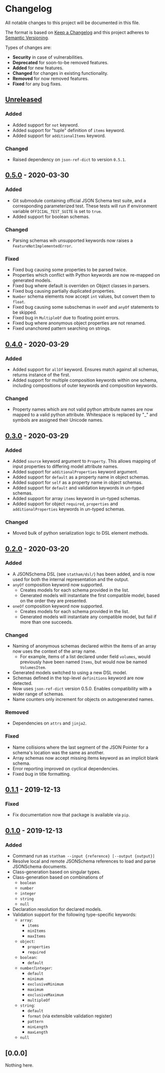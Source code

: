 # Changelog
All notable changes to this project will be documented in this file.

The format is based on [Keep a Changelog] and this project adheres to
[Semantic Versioning].

Types of changes are:
* **Security** in case of vulnerabilities.
* **Deprecated** for soon-to-be removed features.
* **Added** for new features.
* **Changed** for changes in existing functionality.
* **Removed** for now removed features.
* **Fixed** for any bug fixes.

## [Unreleased]
### Added
* Added support for `not` keyword.
* Added support for "tuple" definition of `items` keyword.
* Added support for `additionalItems` keyword.

### Changed
* Raised dependency on `json-ref-dict` to version `0.5.1`.

## [0.5.0] - 2020-03-30
### Added
* Git submodule containing official JSON Schema test suite, and a
  corresponding parameterized test. These tests will run if environment
  variable `OFFICIAL_TEST_SUITE` is set to `true`.
* Added support for boolean schemas.

### Changed
* Parsing schemas wih unsupported keywords now raises a
  `FeatureNotImplementedError`.

### Fixed
* Fixed bug causing some properties to be parsed twice.
* Properties which conflict with Python keywords are now re-mapped
  on generated models.
* Fixed bug where default is overriden on Object classes in parsers.
* Fixed bug causing partially duplicated properties.
* `Number` schema elements now accept `int` values, but convert them
  to `float`.
* Fixed bug causing some subschemas in `oneOf` and `anyOf` statements
  to be skipped.
* Fixed bug in `MultipleOf` due to floating point errors.
* Fixed bug where anonymous object properties are not renamed.
* Fixed unanchored pattern searching on strings.

## [0.4.0] - 2020-03-29
### Added
* Added support for `allOf` keyword. Ensures match against all
  schemas, returns instance of the first.
* Added support for multiple composition keywords within one schema,
  including compositions of outer keywords and composition keywords.

### Changed
* Property names which are not valid python attribute names are now
  mapped to a valid python attribute. Whitespace is replaced by "_"
  and symbols are assigned their Unicode names.

## [0.3.0] - 2020-03-29
### Added
* Added `source` keyword argument to `Property`. This allows mapping
  of input properties to differing model attribute names.
* Added support for `additionalProperties` keyword argument.
* Added support for `default` as a property name in object schemas.
* Added support for `self` as a property name in object schemas.
* Added support for `default` and validation keywords in un-typed
  schemas.
* Added support for array `items` keyword in un-typed schemas.
* Added support for object `required`, `properties` and
  `additionalProperties` keywords in un-typed schemas.

### Changed
* Moved bulk of python serialization logic to DSL element methods.

## [0.2.0] - 2020-03-20
### Added
* A JSONSchema DSL (see `statham/dsl/`) has been added, and is
  now used for both the internal representation and the output.
* `anyOf` composition keyword now supported.
    - Creates models for each schema provided in the list.
    - Generated models will instantiate the first compatible model,
      based on the order they are presented.
* `oneOf` composition keyword now supported.
    - Creates models for each schema provided in the list.
    - Generated models will instantiate any compatible model, but
      fail if more than one succeeds.

### Changed
* Naming of anonymous schemas declared within the items
  of an array now uses the context of the array name.
    - For example, items of a list declared under field `volumes`,
      would previously have been named `Items`, but would now be
      named `VolumesItem`.
* Generated models switched to using a new DSL model.
* Schemas defined in the top-level `definitions` keyword are now
  detected.
* Now uses `json-ref-dict` version 0.5.0. Enables compatibility
  with a wider range of schemas.
* Name counters only increment for objects on autogenerated names.

### Removed
* Dependencies on `attrs` and `jinja2`.

### Fixed
* Name collisions where the last segment of the JSON Pointer for
  a schema's location was the same as another.
* Array schemas now accept missing items keyword as an implicit
  blank schema.
* Error reporting improved on cyclical dependencies.
* Fixed bug in title formatting.

## [0.1.1] - 2019-12-13
### Fixed
* Fix documentation now that package is available via `pip`.

## [0.1.0] - 2019-12-13
### Added
* Command run as `statham --input {reference} [--output {output}]`
* Resolve local and remote JSONSchema references to load and
  parse JSONSchema documents.
* Class-generation based on singular types.
* Class-generation based on combinations of
    - `boolean`
    - `number`
    - `integer`
    - `string`
    - `null`
* Declaration resolution for declared models.
* Validation support for the following type-specific keywords:
    - `array`:
        + `items`
        + `minItems`
        + `maxItems`
    - `object`:
        + `properties`
        + `required`
    - `boolean`:
        + `default`
    - `number`/`integer`:
        + `default`
        + `minimum`
        + `exclusiveMinimum`
        + `maximum`
        + `exclusiveMaximum`
        + `multipleOf`
    - `string`:
        + `default`
        + `format` (via extensible validation register)
        + `pattern`
        + `minLength`
        + `maxLength`
    - `null`


## [0.0.0]
Nothing here.

[Unreleased]: http://github.com/jacksmith15/statham-schema/compare/0.5.0..HEAD
[0.5.0]: http://github.com/jacksmith15/statham-schema/compare/0.4.0..0.5.0
[0.4.0]: http://github.com/jacksmith15/statham-schema/compare/0.3.0..0.4.0
[0.3.0]: http://github.com/jacksmith15/statham-schema/compare/0.2.0..0.3.0
[0.2.0]: http://github.com/jacksmith15/statham-schema/compare/0.1.1..0.2.0
[0.1.1]: http://github.com/jacksmith15/statham-schema/compare/0.1.0..0.1.1
[0.1.0]: http://github.com/jacksmith15/statham-schema/compare/initial..0.1.0

[Keep a Changelog]: http://keepachangelog.com/en/1.0.0/
[Semantic Versioning]: http://semver.org/spec/v2.0.0.html

